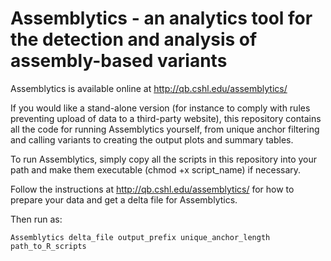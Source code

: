 # Assemblytics - an analytics tool for the detection and analysis of assembly-based variants

Assemblytics is available online at http://qb.cshl.edu/assemblytics/

If you would like a stand-alone version (for instance to comply with rules preventing upload of data to a third-party website), this repository contains all the code for running Assemblytics yourself, from unique anchor filtering and calling variants to creating the output plots and summary tables. 

To run Assemblytics, simply copy all the scripts in this repository into your path and make them executable (chmod +x script_name) if necessary.

Follow the instructions at http://qb.cshl.edu/assemblytics/ for how to prepare your data and get a delta file for Assemblytics. 

Then run as:
```
Assemblytics delta_file output_prefix unique_anchor_length path_to_R_scripts

```

